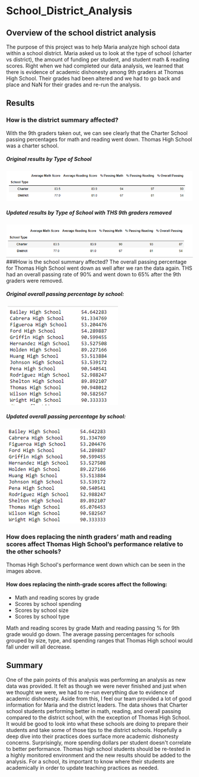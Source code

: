# School_District_Analysis

## Overview of the school district analysis
The purpose of this project was to help Maria analyze high school data within a school district. Maria asked us to look at the type of school (charter vs district), the amount of funding per student, and student math & reading scores.
Right when we had completed our data analysis, we learned that there is evidence of academic dishonesty among 9th graders at Thomas High School. Their grades had been altered and we had to go back and place and NaN for their grades and re-run the analysis.
 
## Results
### How is the district summary affected?
With the 9th graders taken out, we can see clearly that the Charter School passing percentages for math and reading went down. Thomas High School was a charter school.
##### Original results by Type of School
![Type-Original](https://github.com/mmanackal/School_District_Analysis/blob/main/Resources/By_Type_Original.PNG)
##### Updated results by Type of School with THS 9th graders removed
![Type-Updated](https://github.com/mmanackal/School_District_Analysis/blob/main/Resources/By_Type_New.PNG)
###How is the school summary affected?
The overall passing percentage for Thomas High School went down as well after we ran the data again. THS had an overall passing rate of 90% and went down to 65% after the 9th graders were removed.
##### Original overall passing percentage by school:
![Overall-Original](https://github.com/mmanackal/School_District_Analysis/blob/main/Resources/Original_Overall_Pass.PNG)
##### Updated overall passing percentage by school:
![Overall-Updated](https://github.com/mmanackal/School_District_Analysis/blob/main/Resources/New_Overall_Pass.PNG)

### How does replacing the ninth graders’ math and reading scores affect Thomas High School’s performance relative to the other schools?
Thomas High School's performance went down which can be seen in the images above.

#### How does replacing the ninth-grade scores affect the following:
- Math and reading scores by grade
- Scores by school spending
- Scores by school size
- Scores by school type

Math and reading scores by grade
Math and reading passing % for 9th grade would go down. The average passing percentages for schools grouped by size, type, and spending ranges that Thomas High school would fall under will all decrease. 

## Summary
One of the pain points of this analysis was performing an analysis as new data was provided. It felt as though we were never finished and just when we thought we were, we had to re-run everything due to evidence of academic dishonesty.
Aside from this, I feel our team provided a lot of good information for Maria and the district leaders. The data shows that Charter school students performing better in math, reading, and overall passing compared to the district school, with the exception of Thomas High School.
It would be good to look into what these schools are doing to prepare their students and take some of those tips to the district schools. Hopefully a deep dive into their practices does surface more academic dishonesty concerns. Surprisingly, more spending dollars per student
doesn't correlate to better performance. Thomas high school students should be re-tested in a highly monitored environment and the new results should be added to the analysis. For a school, its important to know where their students are academically in order to update teaching
practices as needed. 
